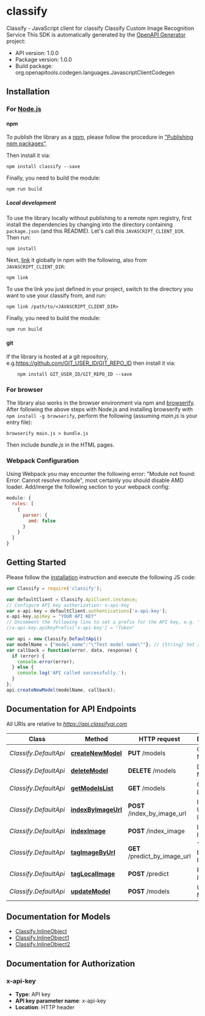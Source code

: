 # classify

Classify - JavaScript client for classify
Classify Custom Image Recognition Service
This SDK is automatically generated by the [OpenAPI Generator](https://openapi-generator.tech) project:

- API version: 1.0.0
- Package version: 1.0.0
- Build package: org.openapitools.codegen.languages.JavascriptClientCodegen

## Installation

### For [Node.js](https://nodejs.org/)

#### npm

To publish the library as a [npm](https://www.npmjs.com/), please follow the procedure in ["Publishing npm packages"](https://docs.npmjs.com/getting-started/publishing-npm-packages).

Then install it via:

```shell
npm install classify --save
```

Finally, you need to build the module:

```shell
npm run build
```

##### Local development

To use the library locally without publishing to a remote npm registry, first install the dependencies by changing into the directory containing `package.json` (and this README). Let's call this `JAVASCRIPT_CLIENT_DIR`. Then run:

```shell
npm install
```

Next, [link](https://docs.npmjs.com/cli/link) it globally in npm with the following, also from `JAVASCRIPT_CLIENT_DIR`:

```shell
npm link
```

To use the link you just defined in your project, switch to the directory you want to use your classify from, and run:

```shell
npm link /path/to/<JAVASCRIPT_CLIENT_DIR>
```

Finally, you need to build the module:

```shell
npm run build
```

#### git

If the library is hosted at a git repository, e.g.https://github.com/GIT_USER_ID/GIT_REPO_ID
then install it via:

```shell
    npm install GIT_USER_ID/GIT_REPO_ID --save
```

### For browser

The library also works in the browser environment via npm and [browserify](http://browserify.org/). After following
the above steps with Node.js and installing browserify with `npm install -g browserify`,
perform the following (assuming *main.js* is your entry file):

```shell
browserify main.js > bundle.js
```

Then include *bundle.js* in the HTML pages.

### Webpack Configuration

Using Webpack you may encounter the following error: "Module not found: Error:
Cannot resolve module", most certainly you should disable AMD loader. Add/merge
the following section to your webpack config:

```javascript
module: {
  rules: [
    {
      parser: {
        amd: false
      }
    }
  ]
}
```

## Getting Started

Please follow the [installation](#installation) instruction and execute the following JS code:

```javascript
var Classify = require('classify');

var defaultClient = Classify.ApiClient.instance;
// Configure API key authorization: x-api-key
var x-api-key = defaultClient.authentications['x-api-key'];
x-api-key.apiKey = "YOUR API KEY"
// Uncomment the following line to set a prefix for the API key, e.g. "Token" (defaults to null)
//x-api-key.apiKeyPrefix['x-api-key'] = "Token"

var api = new Classify.DefaultApi()
var modelName = {"model_name":"\"Test model name\""}; // {String} Set a name for your model
var callback = function(error, data, response) {
  if (error) {
    console.error(error);
  } else {
    console.log('API called successfully.');
  }
};
api.createNewModel(modelName, callback);

```

## Documentation for API Endpoints

All URIs are relative to *https://api.classifyai.com*

Class | Method | HTTP request | Description
------------ | ------------- | ------------- | -------------
*Classify.DefaultApi* | [**createNewModel**](docs/DefaultApi.md#createNewModel) | **PUT** /models | Create New Model
*Classify.DefaultApi* | [**deleteModel**](docs/DefaultApi.md#deleteModel) | **DELETE** /models | Delete Model
*Classify.DefaultApi* | [**getModelsList**](docs/DefaultApi.md#getModelsList) | **GET** /models | Get Models List
*Classify.DefaultApi* | [**indexByImageUrl**](docs/DefaultApi.md#indexByImageUrl) | **POST** /index_by_image_url | Index by Using Image URL
*Classify.DefaultApi* | [**indexImage**](docs/DefaultApi.md#indexImage) | **POST** /index_image | Index Local Image
*Classify.DefaultApi* | [**tagImageByUrl**](docs/DefaultApi.md#tagImageByUrl) | **GET** /predict_by_image_url | Tag Image by Using Image Url
*Classify.DefaultApi* | [**tagLocalImage**](docs/DefaultApi.md#tagLocalImage) | **POST** /predict | Predict by Image
*Classify.DefaultApi* | [**updateModel**](docs/DefaultApi.md#updateModel) | **POST** /models | Update Model


## Documentation for Models

 - [Classify.InlineObject](docs/InlineObject.md)
 - [Classify.InlineObject1](docs/InlineObject1.md)
 - [Classify.InlineObject2](docs/InlineObject2.md)


## Documentation for Authorization



### x-api-key


- **Type**: API key
- **API key parameter name**: x-api-key
- **Location**: HTTP header

